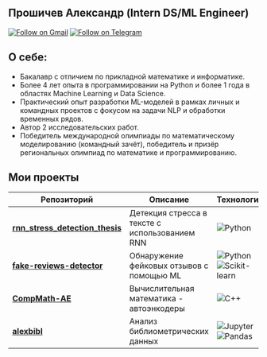 ## Прошичев Александр (Intern DS/ML Engineer)
[![Follow on Gmail](https://img.shields.io/badge/gmail-kaidux22-red.svg?style=flat&logo=gmail)](mailto:kaidux22@gmail.com) [![Follow on Telegram](https://img.shields.io/badge/telegram-%40kaidux-blue.svg?style=flat&logo=telegram)](https://t.me/kaidux)

## О себе: 
- Бакалавр с отличием по прикладной математике и информатике. 
- Более 4 лет опыта в программировании на Python и более 1 года в областях Machine Learning и Data Science. 
- Практический опыт разработки ML-моделей в рамках личных и командных проектов с фокусом на задачи NLP и обработки временных рядов. 
- Автор 2 исследовательских работ. 
- Победитель международной олимпиады по математическому моделированию (командный зачёт), победитель и призёр региональных олимпиад по математике и программированию.

## Мои проекты

| Репозиторий | Описание | Технологии |
|-------------|----------|------------|
| [**rnn_stress_detection_thesis**](https://github.com/kaidux22/rnn_stress_detection_thesis) | Детекция стресса в тексте с использованием RNN | ![Python](https://img.shields.io/badge/python-3670A0?style=for-the-badge&logo=python&logoColor=ffdd54) |
| [**fake-reviews-detector**](https://github.com/kaidux22/fake-reviews-detector) | Обнаружение фейковых отзывов с помощью ML | ![Python](https://img.shields.io/badge/python-3670A0?style=for-the-badge&logo=python&logoColor=ffdd54) ![Scikit-learn](https://img.shields.io/badge/scikit--learn-%23F7931E.svg?style=for-the-badge&logo=scikit-learn&logoColor=white) |
| [**CompMath-AE**](https://github.com/kaidux22/CompMath-AE) | Вычислительная математика - автоэнкодеры | ![C++](https://img.shields.io/badge/c++-%2300599C.svg?style=for-the-badge&logo=c%2B%2B&logoColor=white) |
| [**alexbibl**](https://github.com/kaidux22/alexbibl) | Анализ библиометрических данных | ![Jupyter](https://img.shields.io/badge/Jupyter-F37626.svg?style=for-the-badge&logo=Jupyter&logoColor=white) ![Pandas](https://img.shields.io/badge/pandas-%23150458.svg?style=for-the-badge&logo=pandas&logoColor=white) |